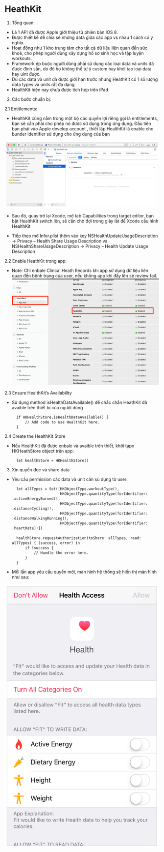 # HeathKit

1. Tổng quan:

- Là 1 API đã được Apple giới thiệu từ phiên bản IOS 8.
- Được thiết kế để chia sẻ những data giữa các app vs nhau 1 cách có ý nghĩa.
- Hoạt động như 1 kho trung tâm cho tất cả dữ liệu liên quan đến sức khoẻ, cho phép người dùng xây dựng hồ sơ sinh học và tập luyện workouts.
- Framework ép buộc người dùng phải sử dụng các loại data và units đã được định sẵn, do đó họ không thể tự ý custom hay khởi tạo loại data hay uint được. 
- Dù các data và unit đã được giới hạn trước nhưng HeathKit có 1 số lượng data types và units rất đa dạng.
- HealthKit hiện nay chưa được tích hợp trên iPad

2. Các bước chuẩn bị:

2.1 Entitlements: 

- HealthKit cũng nằm trong một bộ các quyền lợi riêng gọi là entitlements, bạn sẽ cần phải cho phép nó được sử dụng trong ứng dụng. Đầu tiên bạn phải vào Apple develop account , thiết lập HealthKit là enable cho bunder identifier sử dụng cho ứng dụng của bạn 
 
 ![](images/fig1.png)
 
 - Sau đó, quay trở lại Xcode, mở tab Capabilities trong target editor, bạn bật HealthKit switch lên, sẽ cần chờ đợi trong giây lát đề Xcode cấu hình HealthKit 
 
 - Tiếp theo mở Infor.plist thêm vào key NSHealthUpdateUsageDescription -> Privacy – Health Share Usage Description và NSHealthShareUsageDescription -> Privacy – Health Update Usage Description

 2.2 Enable HeathKit trong app:
 
  * Note: Chỉ enbale Clincal Heath Records khi app sử dụng dữ liệu liên quan đến bệnh trạng của user, nếu không app khi đẩy lên sẻ review fail.
  ![](images/fig2.1.png)
  
2.3 Ensure HealthKit’s Availability

- Sử dụng method isHealthDataAvailable() để chắc chắn HeathKit đã avaible trên thiết bị của người dùng 

        if HKHealthStore.isHealthDataAvailable() {
            // Add code to use HealthKit here.
        }

2.4 Create the HealthKit Store

- Nếu HealthKit đã được enbale và avaible trên thiết, khởi tạpo HKHeathStore object trên app:

        let healthStore = HKHealthStore()

3. Xin quyền đọc và share data 

- Yêu cầu permission các data và unit cần sủ dụng từ user:

        let allTypes = Set([HKObjectType.workoutType(),
                            HKObjectType.quantityType(forIdentifier: .activeEnergyBurned)!,
                            HKObjectType.quantityType(forIdentifier: .distanceCycling)!,
                            HKObjectType.quantityType(forIdentifier: .distanceWalkingRunning)!,
                            HKObjectType.quantityType(forIdentifier: .heartRate)!])

        healthStore.requestAuthorization(toShare: allTypes, read: allTypes) { (success, error) in
            if !success {
                // Handle the error here.
            }
        }

- Mỗi lần app yêu cầu quyền mới, màn hình hệ thống sẽ hiển thị màn hình như sau:

![](images/fig3.png)




